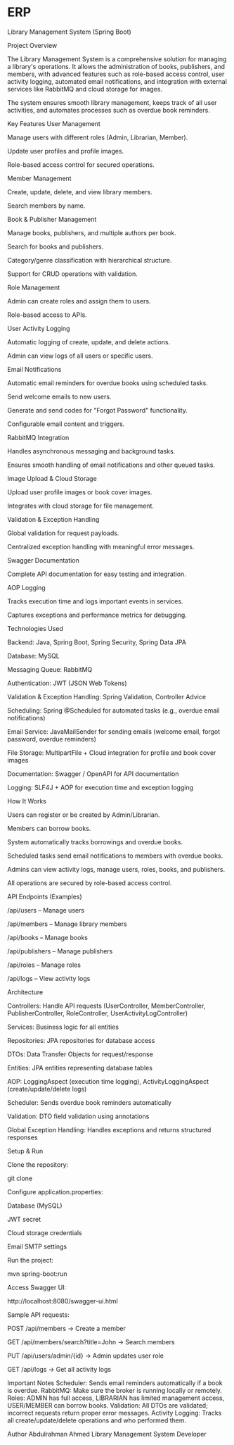 # ERP

Library Management System (Spring Boot)

Project Overview

The Library Management System is a comprehensive solution for managing a library's operations.
It allows the administration of books, publishers, and members, with advanced features such as role-based access control, user activity logging, automated email notifications, and integration with external services like RabbitMQ and cloud storage for images.

The system ensures smooth library management, keeps track of all user activities, and automates processes such as overdue book reminders.

Key Features
User Management

Manage users with different roles (Admin, Librarian, Member).

Update user profiles and profile images.

Role-based access control for secured operations.

Member Management

Create, update, delete, and view library members.

Search members by name.

Book & Publisher Management

Manage books, publishers, and multiple authors per book.

Search for books and publishers.

Category/genre classification with hierarchical structure.

Support for CRUD operations with validation.

Role Management

Admin can create roles and assign them to users.

Role-based access to APIs.

User Activity Logging

Automatic logging of create, update, and delete actions.

Admin can view logs of all users or specific users.

Email Notifications

Automatic email reminders for overdue books using scheduled tasks.

Send welcome emails to new users.

Generate and send codes for "Forgot Password" functionality.

Configurable email content and triggers.

RabbitMQ Integration

Handles asynchronous messaging and background tasks.

Ensures smooth handling of email notifications and other queued tasks.

Image Upload & Cloud Storage

Upload user profile images or book cover images.

Integrates with cloud storage for file management.

Validation & Exception Handling

Global validation for request payloads.

Centralized exception handling with meaningful error messages.

Swagger Documentation

Complete API documentation for easy testing and integration.

AOP Logging

Tracks execution time and logs important events in services.

Captures exceptions and performance metrics for debugging.


Technologies Used

Backend: Java, Spring Boot, Spring Security, Spring Data JPA

Database: MySQL

Messaging Queue: RabbitMQ

Authentication: JWT (JSON Web Tokens)

Validation & Exception Handling: Spring Validation, Controller Advice

Scheduling: Spring @Scheduled for automated tasks (e.g., overdue email notifications)

Email Service: JavaMailSender for sending emails (welcome email, forgot password, overdue reminders)

File Storage: MultipartFile + Cloud integration for profile and book cover images

Documentation: Swagger / OpenAPI for API documentation

Logging: SLF4J + AOP for execution time and exception logging

How It Works

Users can register or be created by Admin/Librarian.

Members can borrow books.

System automatically tracks borrowings and overdue books.

Scheduled tasks send email notifications to members with overdue books.

Admins can view activity logs, manage users, roles, books, and publishers.

All operations are secured by role-based access control.

API Endpoints (Examples)

/api/users – Manage users

/api/members – Manage library members

/api/books – Manage books

/api/publishers – Manage publishers

/api/roles – Manage roles

/api/logs – View activity logs

Architecture

Controllers: Handle API requests (UserController, MemberController, PublisherController, RoleController, UserActivityLogController)

Services: Business logic for all entities

Repositories: JPA repositories for database access

DTOs: Data Transfer Objects for request/response

Entities: JPA entities representing database tables

AOP: LoggingAspect (execution time logging), ActivityLoggingAspect (create/update/delete logs)

Scheduler: Sends overdue book reminders automatically

Validation: DTO field validation using annotations

Global Exception Handling: Handles exceptions and returns structured responses

Setup & Run

Clone the repository:

git clone <repo-url>


Configure application.properties:

Database (MySQL)

JWT secret

Cloud storage credentials

Email SMTP settings

Run the project:

mvn spring-boot:run


Access Swagger UI:

http://localhost:8080/swagger-ui.html

Sample API requests:

POST /api/members → Create a member

GET /api/members/search?title=John → Search members

PUT /api/users/admin/{id} → Admin updates user role

GET /api/logs → Get all activity logs

Important Notes
Scheduler: Sends email reminders automatically if a book is overdue.
RabbitMQ: Make sure the broker is running locally or remotely.
Roles: ADMIN has full access, LIBRARIAN has limited management access, USER/MEMBER can borrow books.
Validation: All DTOs are validated; incorrect requests return proper error messages.
Activity Logging: Tracks all create/update/delete operations and who performed them.

Author
Abdulrahman Ahmed
Library Management System Developer
